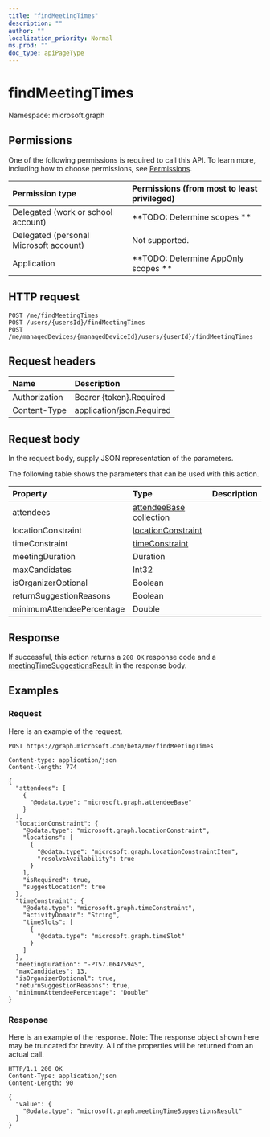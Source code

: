 ```yaml
---
title: "findMeetingTimes"
description: ""
author: ""
localization_priority: Normal
ms.prod: ""
doc_type: apiPageType
---
```


# findMeetingTimes

Namespace: microsoft.graph



## Permissions
One of the following permissions is required to call this API. To learn more, including how to choose permissions, see [Permissions](/concepts/permissions-reference.md).

|Permission type|Permissions (from most to least privileged)|
|:---|:---|
|Delegated (work or school account)|**TODO: Determine scopes **|
|Delegated (personal Microsoft account)|Not supported.|
|Application|**TODO: Determine AppOnly scopes **|

## HTTP request
<!-- {
  "blockType": "ignored"
}
-->
``` http
POST /me/findMeetingTimes
POST /users/{usersId}/findMeetingTimes
POST /me/managedDevices/{managedDeviceId}/users/{userId}/findMeetingTimes
```

## Request headers
|Name|Description|
|:---|:---|
|Authorization|Bearer {token}.Required|
|Content-Type|application/json.Required|

## Request body
In the request body, supply JSON representation of the parameters.

The following table shows the parameters that can be used with this action.

|Property|Type|Description|
|:---|:---|:---|
|attendees|[attendeeBase](../resources/attendeebase.md) collection||
|locationConstraint|[locationConstraint](../resources/locationconstraint.md)||
|timeConstraint|[timeConstraint](../resources/timeconstraint.md)||
|meetingDuration|Duration||
|maxCandidates|Int32||
|isOrganizerOptional|Boolean||
|returnSuggestionReasons|Boolean||
|minimumAttendeePercentage|Double||



## Response
If successful, this action returns a `200 OK` response code and a [meetingTimeSuggestionsResult](../resources/meetingtimesuggestionsresult.md) in the response body.

## Examples

### Request
Here is an example of the request.
<!-- {
  "blockType": "request",
  "name": "user_findmeetingtimes"
}
-->
``` http
POST https://graph.microsoft.com/beta/me/findMeetingTimes

Content-type: application/json
Content-length: 774

{
  "attendees": [
    {
      "@odata.type": "microsoft.graph.attendeeBase"
    }
  ],
  "locationConstraint": {
    "@odata.type": "microsoft.graph.locationConstraint",
    "locations": [
      {
        "@odata.type": "microsoft.graph.locationConstraintItem",
        "resolveAvailability": true
      }
    ],
    "isRequired": true,
    "suggestLocation": true
  },
  "timeConstraint": {
    "@odata.type": "microsoft.graph.timeConstraint",
    "activityDomain": "String",
    "timeSlots": [
      {
        "@odata.type": "microsoft.graph.timeSlot"
      }
    ]
  },
  "meetingDuration": "-PT57.0647594S",
  "maxCandidates": 13,
  "isOrganizerOptional": true,
  "returnSuggestionReasons": true,
  "minimumAttendeePercentage": "Double"
}
```

### Response
Here is an example of the response. Note: The response object shown here may be truncated for brevity. All of the properties will be returned from an actual call.
<!-- {
  "blockType": "response",
  "truncated": true,
  "@odata.type": "microsoft.graph.meetingtimesuggestionsresult"
}
-->
``` http
HTTP/1.1 200 OK
Content-Type: application/json
Content-Length: 90

{
  "value": {
    "@odata.type": "microsoft.graph.meetingTimeSuggestionsResult"
  }
}
```

